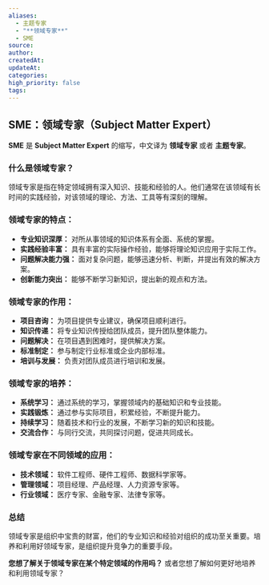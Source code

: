 ```yaml
---
aliases:
  - 主题专家
  - "**领域专家**"
  - SME
source: 
author: 
createdAt: 
updateAt: 
categories: 
high_priority: false
tags:
---
```

## SME：领域专家（Subject Matter Expert）

**SME** 是 **Subject Matter Expert** 的缩写，中文译为 **领域专家** 或者 **主题专家**。

### 什么是领域专家？

领域专家是指在特定领域拥有深入知识、技能和经验的人。他们通常在该领域有长时间的实践经验，对该领域的理论、方法、工具等有深刻的理解。

### 领域专家的特点：

- **专业知识深厚：** 对所从事领域的知识体系有全面、系统的掌握。
- **实践经验丰富：** 具有丰富的实际操作经验，能够将理论知识应用于实际工作。
- **问题解决能力强：** 面对复杂问题，能够迅速分析、判断，并提出有效的解决方案。
- **创新能力突出：** 能够不断学习新知识，提出新的观点和方法。

### 领域专家的作用：

- **项目咨询：** 为项目提供专业建议，确保项目顺利进行。
- **知识传递：** 将专业知识传授给团队成员，提升团队整体能力。
- **问题解决：** 在项目遇到困难时，提供解决方案。
- **标准制定：** 参与制定行业标准或企业内部标准。
- **培训与发展：** 负责对团队成员进行培训和发展。

### 领域专家的培养：

- **系统学习：** 通过系统的学习，掌握领域内的基础知识和专业技能。
- **实践锻炼：** 通过参与实际项目，积累经验，不断提升能力。
- **持续学习：** 随着技术和行业的发展，不断学习新的知识和技能。
- **交流合作：** 与同行交流，共同探讨问题，促进共同成长。

### 领域专家在不同领域的应用：

- **技术领域：** 软件工程师、硬件工程师、数据科学家等。
- **管理领域：** 项目经理、产品经理、人力资源专家等。
- **行业领域：** 医疗专家、金融专家、法律专家等。

### 总结

领域专家是组织中宝贵的财富，他们的专业知识和经验对组织的成功至关重要。培养和利用好领域专家，是组织提升竞争力的重要手段。

**您想了解关于领域专家在某个特定领域的作用吗？** 或者您想了解如何更好地培养和利用领域专家？
